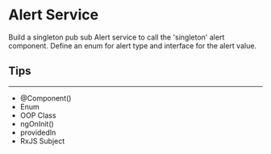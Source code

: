 # Alert Service
Build a singleton pub sub Alert service to call the 'singleton' alert component. Define an enum for alert type and interface for the alert value.

## Tips
---
- @Component()
- Enum
- OOP Class
- ngOnInit()
- providedIn
- RxJS Subject
